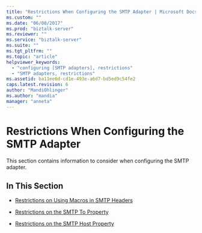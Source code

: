 ```yaml
---
title: "Restrictions When Configuring the SMTP Adapter | Microsoft Docs"
ms.custom: ""
ms.date: "06/08/2017"
ms.prod: "biztalk-server"
ms.reviewer: ""
ms.service: "biztalk-server"
ms.suite: ""
ms.tgt_pltfrm: ""
ms.topic: "article"
helpviewer_keywords: 
  - "configuring [SMTP adapters], restrictions"
  - "SMTP adapters, restrictions"
ms.assetid: ba11ee6d-cd1e-493e-a6d7-bd5ed9c54fe2
caps.latest.revision: 6
author: "MandiOhlinger"
ms.author: "mandia"
manager: "anneta"
---
```

# Restrictions When Configuring the SMTP Adapter
This section contains information to consider when configuring the SMTP adapter.  
  
## In This Section  
  
-   [Restrictions on Using Macros in SMTP Headers](../core/restrictions-on-using-macros-in-smtp-headers.md)  
  
-   [Restrictions on the SMTP To Property](../core/restrictions-on-the-smtp-to-property.md)  
  
-   [Restrictions on the SMTP Host Property](../core/restrictions-on-the-smtp-host-property.md)
